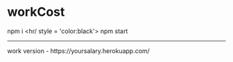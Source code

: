 # workCost
npm i
<hr/ style = 'color:black'>
npm start
<hr/>
work version - https://yoursalary.herokuapp.com/
